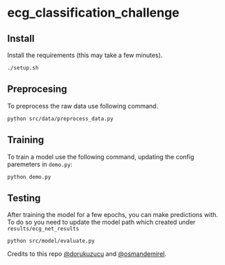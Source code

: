 # ecg_classification_challenge

## Install

Install the requirements (this may take a few minutes).
```
./setup.sh
```

## Preprocesing
To preprocess the raw data use following command.

```
python src/data/preprocess_data.py
```

## Training

To train a model use the following command, updating the config paremeters in `demo.py`:

```
python demo.py
```

## Testing
After training the model for a few epochs, you can make predictions with.
To do so you need to update the model path which created under `results/ecg_net_results`

```
python src/model/evaluate.py
```


Credits to this repo [@dorukuzucu](https://github.com/dorukuzucu) and [@osmandemirel](https://github.com/osmandemirel).
